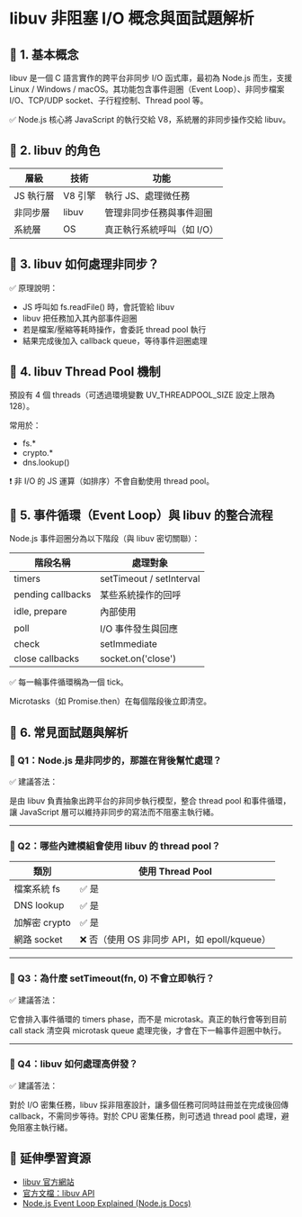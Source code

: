 # libuv 非阻塞 I/O 概念與面試題解析

## 📌 1. 基本概念

libuv 是一個 C 語言實作的跨平台非同步 I/O 函式庫，最初為 Node.js 而生，支援 Linux / Windows / macOS。其功能包含事件迴圈（Event Loop）、非同步檔案 I/O、TCP/UDP socket、子行程控制、Thread pool 等。

✅ Node.js 核心將 JavaScript 的執行交給 V8，系統層的非同步操作交給 libuv。

## 📌 2. libuv 的角色

| 層級       | 技術      | 功能                       |
|------------|-----------|----------------------------|
| JS 執行層  | V8 引擎   | 執行 JS、處理微任務        |
| 非同步層   | libuv     | 管理非同步任務與事件迴圈   |
| 系統層     | OS        | 真正執行系統呼叫（如 I/O） |

## 📌 3. libuv 如何處理非同步？

✅ 原理說明：
- JS 呼叫如 fs.readFile() 時，會託管給 libuv
- libuv 把任務加入其內部事件迴圈
- 若是檔案/壓縮等耗時操作，會委託 thread pool 執行
- 結果完成後加入 callback queue，等待事件迴圈處理

## 📌 4. libuv Thread Pool 機制

預設有 4 個 threads（可透過環境變數 UV_THREADPOOL_SIZE 設定上限為 128）。

常用於：
- fs.*
- crypto.*
- dns.lookup()

❗ 非 I/O 的 JS 運算（如排序）不會自動使用 thread pool。

## 📌 5. 事件循環（Event Loop）與 libuv 的整合流程

Node.js 事件迴圈分為以下階段（與 libuv 密切關聯）：

| 階段名稱           | 處理對象                        |
|--------------------|---------------------------------|
| timers             | setTimeout / setInterval        |
| pending callbacks  | 某些系統操作的回呼              |
| idle, prepare      | 內部使用                        |
| poll               | I/O 事件發生與回應              |
| check              | setImmediate                    |
| close callbacks    | socket.on('close')              |

✅ 每一輪事件循環稱為一個 tick。

Microtasks（如 Promise.then）在每個階段後立即清空。

## 📌 6. 常見面試題與解析

### 🧠 Q1：Node.js 是非同步的，那誰在背後幫忙處理？

✅ 建議答法：

是由 libuv 負責抽象出跨平台的非同步執行模型，整合 thread pool 和事件循環，讓 JavaScript 層可以維持非同步的寫法而不阻塞主執行緒。

---

### 🧠 Q2：哪些內建模組會使用 libuv 的 thread pool？

| 類別         | 使用 Thread Pool |
|--------------|-----------------|
| 檔案系統 fs  | ✅ 是            |
| DNS lookup   | ✅ 是            |
| 加解密 crypto| ✅ 是            |
| 網路 socket  | ❌ 否（使用 OS 非同步 API，如 epoll/kqueue）|

---

### 🧠 Q3：為什麼 setTimeout(fn, 0) 不會立即執行？

✅ 建議答法：

它會排入事件循環的 timers phase，而不是 microtask。真正的執行會等到目前 call stack 清空與 microtask queue 處理完後，才會在下一輪事件迴圈中執行。

---

### 🧠 Q4：libuv 如何處理高併發？

✅ 建議答法：

對於 I/O 密集任務，libuv 採非阻塞設計，讓多個任務可同時註冊並在完成後回傳 callback，不需同步等待。對於 CPU 密集任務，則可透過 thread pool 處理，避免阻塞主執行緒。

## 📘 延伸學習資源

- [libuv 官方網站](https://libuv.org/)
- [官方文檔：libuv API](https://docs.libuv.org/en/v1.x/)
- [Node.js Event Loop Explained (Node.js Docs)](https://nodejs.org/en/learn/asynchronous-work/event-loop-timers-and-nexttick)
